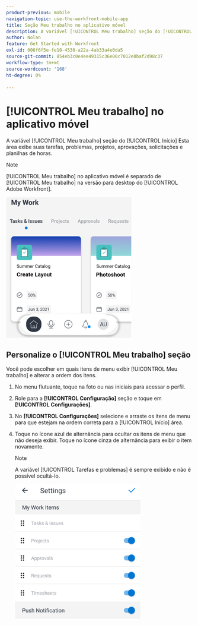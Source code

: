 ```yaml
---
product-previous: mobile
navigation-topic: use-the-workfront-mobile-app
title: Seção Meu trabalho no aplicativo móvel
description: A variável [!UICONTROL Meu trabalho] seção do [!UICONTROL Início] Esta área exibe suas tarefas, problemas, projetos, aprovações, solicitações e planilhas de horas.
author: Nolan
feature: Get Started with Workfront
exl-id: 006f6f5e-fe10-4530-a22a-4ab33a4e0da5
source-git-commit: 854eb3c0e4ee49315c36e00c7012e0baf2d98c37
workflow-type: tm+mt
source-wordcount: '168'
ht-degree: 0%

---
```


# [!UICONTROL Meu trabalho] no aplicativo móvel

A variável [!UICONTROL Meu trabalho] seção do [!UICONTROL Início] Esta área exibe suas tarefas, problemas, projetos, aprovações, solicitações e planilhas de horas.

>[!NOTE]
>
>[!UICONTROL Meu trabalho] no aplicativo móvel é separado de [!UICONTROL Meu trabalho] na versão para desktop do [!UICONTROL Adobe Workfront].

![](assets/home-myworksection-338x379.png)

## Personalize o [!UICONTROL Meu trabalho] seção

Você pode escolher em quais itens de menu exibir [!UICONTROL Meu trabalho] e alterar a ordem dos itens.

1. No menu flutuante, toque na foto ou nas iniciais para acessar o perfil.
1. Role para a **[!UICONTROL Configuração]** seção e toque em **[!UICONTROL Configurações]**.
1. No **[!UICONTROL Configurações]** selecione e arraste os itens de menu para que estejam na ordem correta para a [!UICONTROL Início] área.
1. Toque no ícone azul de alternância para ocultar os itens de menu que não deseja exibir. Toque no ícone cinza de alternância para exibir o item novamente.

   >[!NOTE]
   >
   >A variável [!UICONTROL Tarefas e problemas] é sempre exibido e não é possível ocultá-lo.

   ![](assets/mobile-settings-338x366.png)
